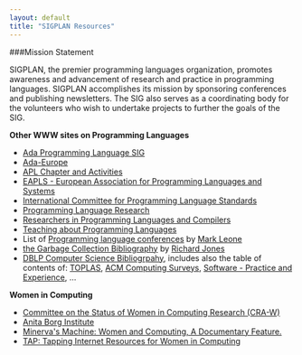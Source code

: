 ```yaml
---
layout: default
title: "SIGPLAN Resources"
---
```

###Mission Statement

SIGPLAN, the premier programming languages organization, promotes awareness and advancement of research and practice in programming languages. SIGPLAN accomplishes its mission by sponsoring conferences and publishing newsletters. The SIG also serves as a coordinating body for the volunteers who wish to undertake projects to further the goals of the SIG.

**Other WWW sites on Programming Languages**

-   [Ada Programming Language SIG](http://www.acm.org/sigada)
-   [Ada-Europe](http://www.ada-europe.org)
-   [APL Chapter and Activities](http://www.acm.org/sigapl/)
-   [EAPLS - European Association for Programming Languages and Systems](http://danae.uni-muenster.de/eapls/)
-   [International Committee for Programming Language Standards](http://anubis.dkuug.dk/JTC1/SC22/)
-   [Programming Language Research](http://www.cs.cmu.edu/afs/cs.cmu.edu/user/mleone/web/language-research.html)
-   [Researchers in Programming Languages and Compilers](http://www.cs.cmu.edu/afs/cs.cmu.edu/user/mleone/web/language-people.html)
-   [Teaching about Programming Languages](http://www.cs.iastate.edu/~leavens/teaching-prog-lang/home.html)
-   List of
    [Programming language conferences](http://www.cs.cmu.edu/afs/cs.cmu.edu/user/mleone/web/language/conferences.html)
    by
    [Mark Leone](http://www.cs.cmu.edu/afs/cs.cmu.edu/user/mleone/web/mleone-home.html)
-   [the Garbage Collection Bibliography](http://www.cs.kent.ac.uk/people/staff/rej/gcbib/gcbib.html)
    by [Richard Jones](http://www.cs.kent.ac.uk/people/staff/rej/)
-   [DBLP Computer Science Bibliogrpahy](http://dblp.uni-trier.de/db/index.html), includes also the table of contents of:
    [TOPLAS](http://dblp.uni-trier.de/db/journals/toplas/index.html), [ACM Computing Surveys](http://dblp.uni-trier.de/db/journals/csur/index.html),
    [Software - Practice and Experience](http://dblp.uni-trier.de/db/journals/spe/index.html), &#8230;

**Women in Computing**

-   [Committee on the Status of Women in Computing Research (CRA-W)](http://cra.org/cra-w)
-   [Anita Borg Institute](http://www.anitaborg.org/)
-   [Minerva's Machine: Women and Computing, A Documentary Feature.](http://xrds.acm.org/article.cfm?aid=332187)
-   [TAP: Tapping Internet Resources for Women in Computing](http://tap.mills.edu/)
